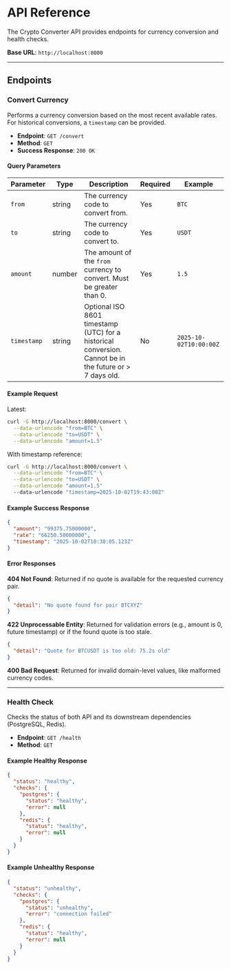 # API Reference

The Crypto Converter API provides endpoints for currency conversion and health checks.

**Base URL**: `http://localhost:8000`

---

## Endpoints

### Convert Currency

Performs a currency conversion based on the most recent available rates. For historical conversions, a `timestamp` can be provided.

- **Endpoint**: `GET /convert`
- **Method**: `GET`
- **Success Response**: `200 OK`

#### Query Parameters

| Parameter   | Type   | Description                                                                                            | Required | Example                |
|-------------|--------|--------------------------------------------------------------------------------------------------------|----------|------------------------|
| `from`      | string | The currency code to convert from.                                                                     | Yes      | `BTC`                  |
| `to`        | string | The currency code to convert to.                                                                       | Yes      | `USDT`                 |
| `amount`    | number | The amount of the `from` currency to convert. Must be greater than 0.                                  | Yes      | `1.5`                  |
| `timestamp` | string | Optional ISO 8601 timestamp (UTC) for a historical conversion. Cannot be in the future or > 7 days old. | No       | `2025-10-02T10:00:00Z` |

#### Example Request

Latest:
```bash
curl -G http://localhost:8000/convert \
  --data-urlencode "from=BTC" \
  --data-urlencode "to=USDT" \
  --data-urlencode "amount=1.5"
```

With timestamp reference:
```bash
curl -G http://localhost:8000/convert \
  --data-urlencode "from=BTC" \
  --data-urlencode "to=USDT" \
  --data-urlencode "amount=1.5"
  --data-urlencode "timestamp=2025-10-02T19:43:00Z"
```

#### Example Success Response

```json
{
  "amount": "99375.75000000",
  "rate": "66250.50000000",
  "timestamp": "2025-10-02T10:30:05.123Z"
}
```

#### Error Responses

**404 Not Found**: Returned if no quote is available for the requested currency pair.

```json
{
  "detail": "No quote found for pair BTCXYZ"
}
```

**422 Unprocessable Entity**: Returned for validation errors (e.g., amount is 0, future timestamp) or if the found quote is too stale.

```json
{
  "detail": "Quote for BTCUSDT is too old: 75.2s old"
}
```

**400 Bad Request**: Returned for invalid domain-level values, like malformed currency codes.

---

### Health Check

Checks the status of both API and its downstream dependencies (PostgreSQL, Redis).

- **Endpoint**: `GET /health`
- **Method**: `GET`

#### Example Healthy Response

```json
{
  "status": "healthy",
  "checks": {
    "postgres": {
      "status": "healthy",
      "error": null
    },
    "redis": {
      "status": "healthy",
      "error": null
    }
  }
}
```

#### Example Unhealthy Response

```json
{
  "status": "unhealthy",
  "checks": {
    "postgres": {
      "status": "unhealthy",
      "error": "connection failed"
    },
    "redis": {
      "status": "healthy",
      "error": null
    }
  }
}
```
